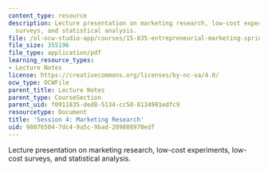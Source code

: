 ```yaml
---
content_type: resource
description: Lecture presentation on marketing research, low-cost experiments, low-cost
  surveys, and statistical analysis.
file: /ol-ocw-studio-app/courses/15-835-entrepreneurial-marketing-spring-2002/980765047dc49a5c9bad209808970edf_session4.pdf
file_size: 355196
file_type: application/pdf
learning_resource_types:
- Lecture Notes
license: https://creativecommons.org/licenses/by-nc-sa/4.0/
ocw_type: OCWFile
parent_title: Lecture Notes
parent_type: CourseSection
parent_uid: f0911835-ded8-5134-cc58-8134901edfc9
resourcetype: Document
title: 'Session 4: Marketing Research'
uid: 98076504-7dc4-9a5c-9bad-209808970edf
---
```

Lecture presentation on marketing research, low-cost experiments, low-cost surveys, and statistical analysis.